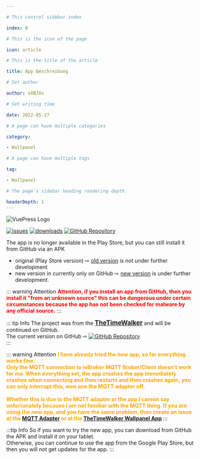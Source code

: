 ```yaml
---

# This control sidebar index

index: 0

# This is the icon of the page

icon: article

# This is the title of the article

title: App Beschreibung

# Set author

author: xXBJXx

# Set writing time

date: 2022-05-27

# A page can have multiple categories

category:

- Wallpanel

# A page can have multiple tags

tag:

- Wallpanel

# The page’s sidebar heading rendering depth.

headerDepth: 1
--- 
```

<img :src="$withBase('/media/wallpanel/wallpanel.png#center')" alt="VuePress Logo">

[![issues](https://img.shields.io/github/issues/TheTimeWalker/wallpanel-android)](https://github.com/TheTimeWalker/wallpanel-android/issues)
[![downloads](https://img.shields.io/github/downloads/TheTimeWalker/wallpanel-android/total)](https://github.com/TheTimeWalker/wallpanel-android)
[![GitHub Repository](https://tinyurl.com/2o6jmf53)](https://github.com/TheTimeWalker/wallpanel-android)

The app is no longer available in the Play Store, but you can still install it from GitHub via an APK
+ original (Play Store version) ⇨ [old version](https://github.com/thecowan/wallpanel-android/releases) is not under further development
+ new version in currently only on GitHub ⇨ [new version](https://github.com/TheTimeWalker/wallpanel-android/releases) is under further development.

::: warning Attention
<span style="color:red; fontSize:1.3em; font-weight:bold">Attention, if you install an app from GitHub, then you install it "from an unknown source" this can
be dangerous under certain circumstances because the app has not been checked for malware by any official source.</span>
:::

::: tip Info
The project was from the <span style="font-size:1.2em; font-weight: bold" >[TheTimeWalker](https://github.com/TheTimeWalker/wallpanel-android)</span> and will be continued on
GitHub. <br> The current version on GitHub ⇨ [![GitHub Repository](https://tinyurl.com/2o6jmf53)](https://github.com/TheTimeWalker/wallpanel-android)
<br>
:::

::: warning Attention
<span style="color:orange; font-size:1em; font-weight: bold" >I have already tried the new app, so far everything works fine. <br>
Only the MQTT connection to ioBroker MQTT Broker/Client doesn't work for me. When everything set, the app crashes the app immediately crashes when connecting and then restarts and
then crashes again, you can only interrupt this, wen one the MQTT adapter off.
<br>
<br>
Whether this is due to the MQTT adapter or the app I cannot say unfortunately because I am not familiar with the MQTT thing.
If you are using the new app, and you have the same problem, then create an issue at the [MQTT Adapter](https://github.com/ioBroker/ioBroker.mqtt) or at the
[TheTimeWalker Wallpanel App](https://github.com/TheTimeWalker/wallpanel-android) </span>
:::

:::tip Info
So if you want to try the new app, you can download from GitHub the APK and install it on your tablet. <br>
Otherwise, you can continue to use the app from the Google Play Store, but then you will not get updates for the app.
:::
